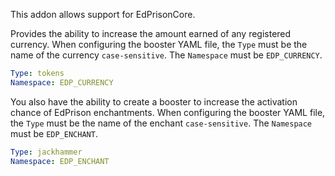 This addon allows support for EdPrisonCore.

Provides the ability to increase the amount earned of any registered currency. 
When configuring the booster YAML file, the `Type` must be the name of the currency `case-sensitive`.
The `Namespace` must be `EDP_CURRENCY`.

```yaml
Type: tokens
Namespace: EDP_CURRENCY
```

You also have the ability to create a booster to increase the activation chance of EdPrison enchantments.
When configuring the booster YAML file, the `Type` must be the name of the enchant `case-sensitive`.
The `Namespace` must be `EDP_ENCHANT`.

```yaml
Type: jackhammer
Namespace: EDP_ENCHANT
```
